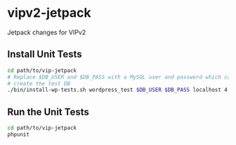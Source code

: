 # vipv2-jetpack
Jetpack changes for VIPv2


## Install Unit Tests

```bash
cd path/to/vip-jetpack
# Replace $DB_USER and $DB_PASS with a MySQL user and password which can 
# create the test DB
./bin/install-wp-tests.sh wordpress_test $DB_USER $DB_PASS localhost 4.2.2
```

## Run the Unit Tests

```bash
cd path/to/vip-jetpack
phpunit
```
